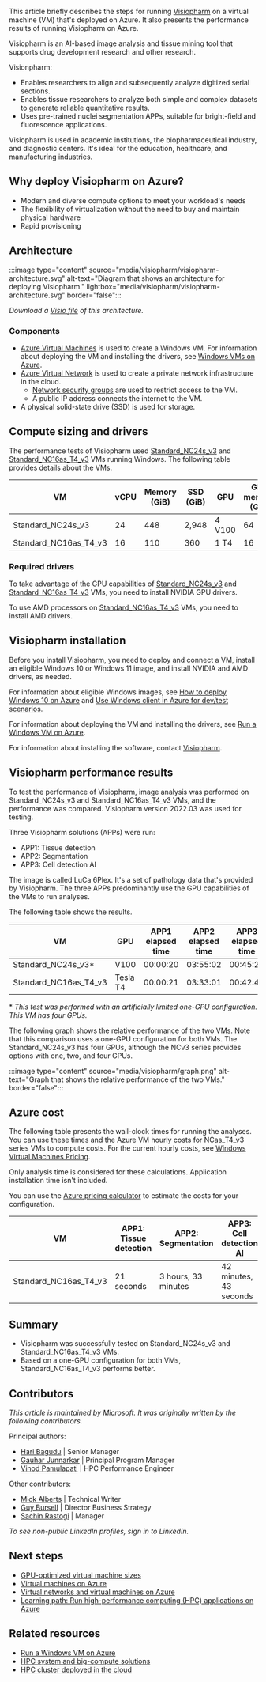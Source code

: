 This article briefly describes the steps for running [Visiopharm](https://visiopharm.com) on a virtual machine (VM) that's deployed on Azure. It also presents the performance results of running Visiopharm on Azure.

Visiopharm is an AI-based image analysis and tissue mining tool that supports drug development research and other research.  

Visionpharm:

- Enables researchers to align and subsequently analyze digitized serial sections. 
- Enables tissue researchers to analyze both simple and complex datasets to generate reliable quantitative results.
- Uses pre-trained nuclei segmentation APPs, suitable for bright-field and fluorescence applications.

Visiopharm is used in academic institutions, the biopharmaceutical industry, and diagnostic centers. It's ideal for the education, healthcare, and manufacturing industries.

## Why deploy Visiopharm on Azure?

- Modern and diverse compute options to meet your workload's needs
- The flexibility of virtualization without the need to buy and maintain physical hardware
- Rapid provisioning

## Architecture

:::image type="content" source="media/visiopharm/visiopharm-architecture.svg" alt-text="Diagram that shows an architecture for deploying Visiopharm." lightbox="media/visiopharm/visiopharm-architecture.svg" border="false":::

*Download a [Visio file](https://arch-center.azureedge.net/visiopharm.vsdx) of this
architecture.*

### Components

- [Azure Virtual Machines](https://azure.microsoft.com/services/virtual-machines) is
    used to create a Windows VM. For information about deploying the VM and installing the drivers, see [Windows VMs on Azure](../../reference-architectures/n-tier/windows-vm.yml).
- [Azure Virtual Network](https://azure.microsoft.com/services/virtual-network) is
    used to create a private network infrastructure in the cloud.
  - [Network security groups](/azure/virtual-network/network-security-groups-overview) are used to restrict access to the VM.  
  - A public IP address connects the internet to the VM.
- A physical solid-state drive (SSD) is used for storage.

## Compute sizing and drivers

The performance tests of Visiopharm used [Standard_NC24s_v3](/azure/virtual-machines/ncv3-series) and [Standard_NC16as_T4_v3](/azure/virtual-machines/nct4-v3-series) VMs running Windows. The following table provides details about the VMs.

|VM |	vCPU|	Memory (GiB)|	SSD (GiB)|	GPU	|GPU memory (GiB)|	Maximum data disks|
|-|-|-|-|-|-|-|
|Standard_NC24s_v3	|24|	448|	2,948|	4 V100|	64|	32|
|Standard_NC16as_T4_v3|	16|	110|	360|	1 T4|	16	|32|

### Required drivers

To take advantage of the GPU capabilities of [Standard_NC24s_v3](/azure/virtual-machines/ncv3-series) and [Standard_NC16as_T4_v3](/azure/virtual-machines/nct4-v3-series) VMs, you need to install NVIDIA GPU drivers.

To use AMD processors on [Standard_NC16as_T4_v3](/azure/virtual-machines/nct4-v3-series) VMs, you need to install AMD drivers.

## Visiopharm installation

Before you install Visiopharm, you need to deploy and connect a VM, install an eligible Windows 10 or Windows 11 image, and install NVIDIA and AMD drivers, as needed.

For information about eligible Windows images, see [How to deploy Windows 10 on Azure](/azure/virtual-machines/windows/windows-desktop-multitenant-hosting-deployment) and [Use Windows client in Azure for dev/test scenarios](/azure/virtual-machines/windows/client-images).

For information about deploying the VM and installing the drivers, see [Run a Windows VM on Azure](../../reference-architectures/n-tier/windows-vm.yml).

For information about installing the software, contact [Visiopharm](https://visiopharm.com). 

## Visiopharm performance results

To test the performance of Visiopharm, image analysis was performed on Standard_NC24s_v3 and Standard_NC16as_T4_v3 VMs, and the performance was compared. Visiopharm version 2022.03 was used for testing. 

Three Visiopharm solutions (APPs) were run: 

- APP1: Tissue detection
- APP2: Segmentation
- APP3: Cell detection AI 

The image is called LuCa 6Plex. It's a set of pathology data that's provided by Visiopharm. The three APPs predominantly use the GPU capabilities of the VMs to run analyses.

The following table shows the results.

|VM | GPU| APP1 elapsed time|APP2 elapsed time| APP3 elapsed time|
|-|-|-|-|-|
|Standard_NC24s_v3*|V100|00:00:20|03:55:02|00:45:21|
|Standard_NC16as_T4_v3|Tesla T4|00:00:21|03:33:01|00:42:43|

\* *This test was performed with an artificially limited one-GPU configuration. This VM has four GPUs.*

The following graph shows the relative performance of the two VMs. Note that this comparison uses a one-GPU configuration for both VMs. The Standard_NC24s_v3 has four GPUs, although the NCv3 series provides options with one, two, and four GPUs.

:::image type="content" source="media/visiopharm/graph.png" alt-text="Graph that shows the relative performance of the two VMs." border="false":::

## Azure cost

The following table presents the wall-clock times for running the analyses. You can use these times and the Azure VM hourly costs for NCas_T4_v3 series VMs to compute costs. For the current hourly costs, see [Windows Virtual Machines Pricing](https://azure.microsoft.com/pricing/details/virtual-machines/windows/#pricing).

Only analysis time is considered for these calculations. Application installation time isn't included.

You can use the [Azure pricing calculator](https://azure.microsoft.com/pricing/calculator) to estimate the costs for your configuration.

|VM |		APP1: Tissue detection	|APP2: Segmentation|	APP3: Cell detection AI|
|-|-|-|-|
|Standard_NC16as_T4_v3|		21 seconds	|3 hours, 33 minutes|	42 minutes, 43 seconds|

## Summary

- Visiopharm was successfully tested on Standard_NC24s_v3 and Standard_NC16as_T4_v3 VMs.
- Based on a one-GPU configuration for both VMs, Standard_NC16as_T4_v3 performs better. 

## Contributors

*This article is maintained by Microsoft. It was originally written by
the following contributors.*

Principal authors:

-   [Hari Bagudu](https://www.linkedin.com/in/hari-bagudu-88732a19) |
    Senior Manager
-   [Gauhar Junnarkar](https://www.linkedin.com/in/gauharjunnarkar) |
    Principal Program Manager
-   [Vinod Pamulapati](https://www.linkedin.com/in/vinod-reddy-20481a104) |
    HPC Performance Engineer

Other contributors:

-   [Mick Alberts](https://www.linkedin.com/in/mick-alberts-a24a1414) |
    Technical Writer
-   [Guy Bursell](https://www.linkedin.com/in/guybursell) | Director
    Business Strategy
-   [Sachin Rastogi](https://www.linkedin.com/in/sachin-rastogi-907a3b5) |
    Manager

*To see non-public LinkedIn profiles, sign in to LinkedIn.*

## Next steps

- [GPU-optimized virtual machine sizes](/azure/virtual-machines/sizes-gpu)
- [Virtual machines on Azure](/azure/virtual-machines/overview)
- [Virtual networks and virtual machines on Azure](/azure/virtual-network/network-overview)
- [Learning path: Run high-performance computing (HPC) applications on Azure](/learn/paths/run-high-performance-computing-applications-azure)

## Related resources

- [Run a Windows VM on Azure](../../reference-architectures/n-tier/windows-vm.yml)
- [HPC system and big-compute solutions](../../solution-ideas/articles/big-compute-with-azure-batch.yml)
- [HPC cluster deployed in the cloud](../../solution-ideas/articles/hpc-cluster.yml)
